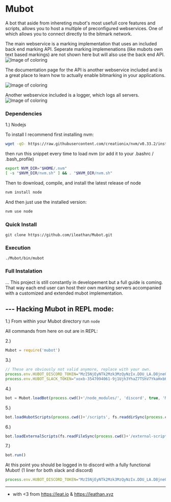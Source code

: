 # Mubot

A bot that aside from inhereting mubot's most usefull core features and scripts, allows you to host a multiple of preconfigured webservices. One of which allows you to connect directly to the bitmark network.

The main webservice is a marking implementation that uses an included back end marking API. Seperate marking implemenations (like mubots own text based markings) are not shown here but will also use the back end API.
![Image of coloring](https://preview.ibb.co/bwkMfF/Screen_Shot_2017_07_17_at_10_30_29_PM.png)

The documentation page for the API is another webservice included and is a great place to learn how to actually enable bitmarking in your applications.

![Image of coloring](https://preview.ibb.co/j8HCnv/Screen_Shot_2017_07_17_at_10_36_24_PM.png)

Another webservice included is a logger, which logs all servers.
![Image of coloring](https://preview.ibb.co/eUQzZa/Screen_Shot_2017_07_18_at_12_16_30_PM.png)

### Dependencies
1.) Nodejs

To install I recommend first installing nvm:

```sh
wget -qO- https://raw.githubusercontent.com/creationix/nvm/v0.33.2/install.sh | bash
```

then run this snippet every time to load nvm (or add it to your .bashrc / .bash_profile)

```sh
export NVM_DIR="$HOME/.nvm"
[ -s "$NVM_DIR/nvm.sh" ] && . "$NVM_DIR/nvm.sh"
```

Then to download, compile, and install the latest release of node

```sh
nvm install node
```

And then just use the installed version:

```sh
nvm use node
```

### Quick Install
`git clone https://github.com/ileathan/Mubot.git`

### Execution 
`./Mubot/bin/mubot`

### Full Instalation

... This project is still constantly in developement but a full guide is coming. That way each end user can host their own marking servers accompanied with a customized and extended mubot implementation.


--- Hacking Mubot in REPL mode:
-------------------------------

1.) From within your Mubot directory run `node`

All commands from here on out are in REPL:

2.) 
```javascript
Mubot = require('mubot')
```

3.) 
```javascript
// These are obviously not valid anymore, replace with your own.
process.env.HUBOT_DISCORD_TOKEN="MzI5NjEyNTk2Mzk3MzQyNzIx.DDU_LA.D8jneOVTr-M_yIIfjQ-IJ9-QsAm"
process.env.HUBOT_SLACK_TOKEN="xoxb-3547094061-9j1Ujh3YhaZ7TShV7YkaHxbK"
```

4.) 
```javascript
bot = Mubot.loadBot(process.cwd()+'/node_modules/', 'discord', true, 'Mubot', 'Mubot') // (path_to_mubot, adapter_name, http_server, name, alias)
```

5.) 
```javascript
bot.loadHubotScripts(process.cwd()+'/scripts', fs.readdirSync(process.cwd()+'/scripts/'))
```

6.) 
```javascript
bot.loadExternalScripts(fs.readFileSync(process.cwd()+'/external-scripts.json').toString().slice(5,-4).split("\",\n  \""))
```

7.) 
```javascript
bot.run()
```

At this point you should be logged in to discord with a fully functional Mubot! (1 liner for both slack and discord)

```javascript
process.env.HUBOT_DISCORD_TOKEN="MzI5NjEyNTk2Mzk3MzQyNzIx.DDU_LA.D8jneOVTr-M_yIIfjQ-IJ9-QsAm"; Mubot = require('mubot'); botDiscord = Mubot.loadBot(process.cwd()+'/node_modules/', 'discord', true, 'Mubot', 'Mubot'); botDiscord.loadHubotScripts(process.cwd()+'/scripts', fs.readdirSync(process.cwd()+'/scripts/')); botDiscord.loadExternalScripts(fs.readFileSync(process.cwd()+'/external-scripts.json').toString().slice(5,-4).split("\",\n  \"")); botDiscord.run(); process.env.HUBOT_SLACK_TOKEN="xoxb-3547094061-auQ8rtm6DKDXaTqGWCDaS2hl"; botSlack = Mubot.loadBot(process.cwd()+'/node_modules/', 'slack', true, 'Mubot', 'Mubot'); botSlack.loadHubotScripts(process.cwd()+'/scripts', fs.readdirSync(process.cwd()+'/scripts/')); botSlack.loadExternalScripts(JSON.parse(fs.readFileSync(process.cwd()+'/external-scripts.json'))); botSlack.run()
```



-------------------------------------------------------------------------
- with <3 from https://leat.io & https://leathan.xyz
